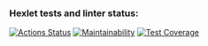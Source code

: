### Hexlet tests and linter status:
[![Actions Status](https://github.com/LbnvAI/java-project-71/actions/workflows/hexlet-check.yml/badge.svg)](https://github.com/LbnvAI/java-project-71/actions)
[![Maintainability](https://api.codeclimate.com/v1/badges/43f301b00c77934ff756/maintainability)](https://codeclimate.com/github/LbnvAI/java-project-71/maintainability)
[![Test Coverage](https://api.codeclimate.com/v1/badges/43f301b00c77934ff756/test_coverage)](https://codeclimate.com/github/LbnvAI/java-project-71/test_coverage)
